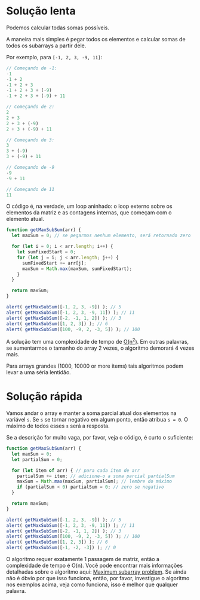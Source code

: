 # Solução lenta

Podemos calcular todas somas possíveis.

A maneira mais simples é pegar todos os elementos e calcular somas de todos os subarrays a partir dele.

Por exemplo, para `[-1, 2, 3, -9, 11]`:

```js no-beautify
// Começando de -1:
-1
-1 + 2
-1 + 2 + 3
-1 + 2 + 3 + (-9)
-1 + 2 + 3 + (-9) + 11

// Começando de 2:
2
2 + 3
2 + 3 + (-9)
2 + 3 + (-9) + 11

// Começando de 3:
3
3 + (-9)
3 + (-9) + 11

// Começando de -9
-9
-9 + 11

// Começando de 11
11
```

O código é, na verdade, um loop aninhado: o loop externo sobre os elementos da matriz e as contagens internas, que começam com o elemento atual.

```js run
function getMaxSubSum(arr) {
  let maxSum = 0; // se pegarmos nenhum elemento, será retornado zero

  for (let i = 0; i < arr.length; i++) {
    let sumFixedStart = 0;
    for (let j = i; j < arr.length; j++) {
      sumFixedStart += arr[j];
      maxSum = Math.max(maxSum, sumFixedStart);
    }
  }

  return maxSum;
}

alert( getMaxSubSum([-1, 2, 3, -9]) ); // 5
alert( getMaxSubSum([-1, 2, 3, -9, 11]) ); // 11
alert( getMaxSubSum([-2, -1, 1, 2]) ); // 3
alert( getMaxSubSum([1, 2, 3]) ); // 6
alert( getMaxSubSum([100, -9, 2, -3, 5]) ); // 100
```

A solução tem uma complexidade de tempo de [O(n<sup>2</sup>)](https://en.wikipedia.org/wiki/Big_O_notation). Em outras palavras, se aumentarmos o tamanho do array 2 vezes, o algoritmo demorará 4 vezes mais.

Para arrays grandes (1000, 10000 or more items) tais algoritmos podem levar a uma séria lentidão.

# Solução rápida

Vamos andar o array e manter a soma parcial atual dos elementos na variável `s`. Se `s` se tornar negativo em algum ponto, então atribua `s = 0`. O máximo de todos esses `s` será a resposta.

Se a descrição for muito vaga, por favor, veja o código, é curto o suficiente:

```js run demo
function getMaxSubSum(arr) {
  let maxSum = 0;
  let partialSum = 0;

  for (let item of arr) { // para cada item de arr
    partialSum += item; // adicione-o a soma parcial partialSum
    maxSum = Math.max(maxSum, partialSum); // lembre do máximo
    if (partialSum < 0) partialSum = 0; // zero se negativo
  }

  return maxSum;
}

alert( getMaxSubSum([-1, 2, 3, -9]) ); // 5
alert( getMaxSubSum([-1, 2, 3, -9, 11]) ); // 11
alert( getMaxSubSum([-2, -1, 1, 2]) ); // 3
alert( getMaxSubSum([100, -9, 2, -3, 5]) ); // 100
alert( getMaxSubSum([1, 2, 3]) ); // 6
alert( getMaxSubSum([-1, -2, -3]) ); // 0
```

O algoritmo requer exatamente 1 passagem de matriz, então a complexidade de tempo é O(n).
Você pode encontrar mais informações detalhadas sobre o algoritmo aqui: [Maximum subarray problem](http://en.wikipedia.org/wiki/Maximum_subarray_problem). Se ainda não é óbvio por que isso funciona, então, por favor, investigue o algoritmo nos exemplos acima, veja como funciona, isso é melhor que qualquer palavra.
